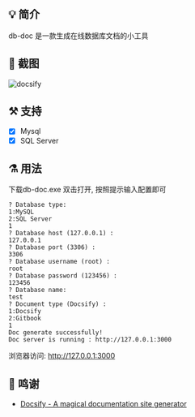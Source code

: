 ## 💡 简介

db-doc 是一款生成在线数据库文档的小工具


## 📸 截图

![docsify](https://s1.ax1x.com/2020/04/27/JWAmIe.md.png)

## ⚒️ 支持

* [x] Mysql  
* [x] SQL Server  

## ⚗ 用法

下载db-doc.exe 双击打开, 按照提示输入配置即可
```shell
? Database type:
1:MySQL
2:SQL Server
1
? Database host (127.0.0.1) :
127.0.0.1
? Database port (3306) :
3306
? Database username (root) :
root
? Database password (123456) :
123456
? Database name:
test
? Document type (Docsify) :
1:Docsify
2:Gitbook
1
Doc generate successfully!
Doc server is running : http://127.0.0.1:3000
```
浏览器访问: http://127.0.0.1:3000

## 🙏 鸣谢

* [Docsify - A magical documentation site generator](https://docsify.js.org)